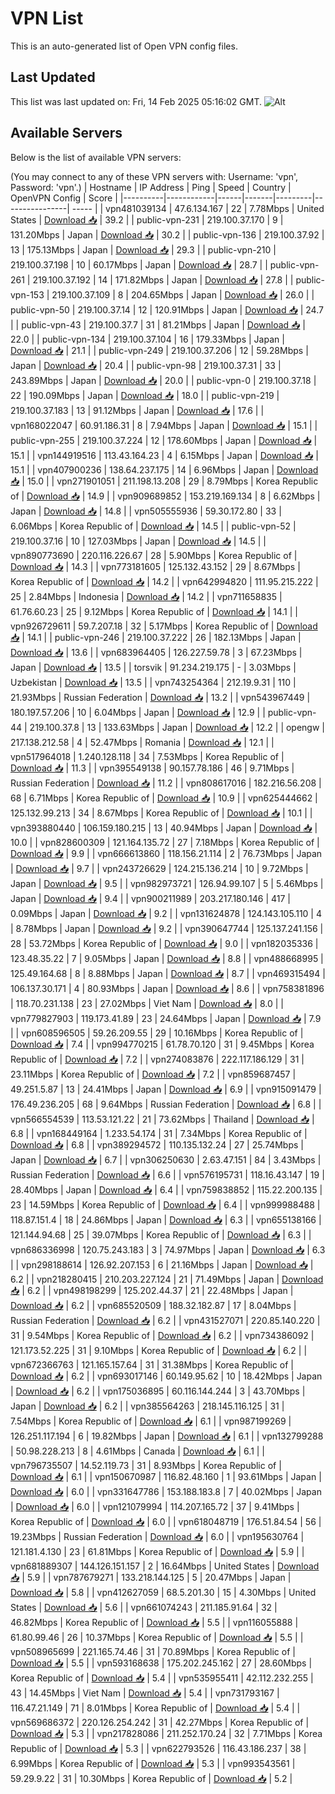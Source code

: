 # VPN List

This is an auto-generated list of Open VPN config files.

## Last Updated

This list was last updated on: Fri, 14 Feb 2025 05:16:02 GMT.
![Alt](https://repobeats.axiom.co/api/embed/186b98318ef1479477931607c1ad7d823f12451f.svg "Repobeats analytics image")

## Available Servers

Below is the list of available VPN servers:

(You may connect to any of these VPN servers with: Username: 'vpn', Password: 'vpn'.)
| Hostname | IP Address | Ping | Speed | Country | OpenVPN Config | Score |
|----------|------------|------|-------|---------|----------------| ----- |
| vpn481039134 | 47.6.134.167 | 22 | 7.78Mbps | United States | [Download 📥](./configs/server_0_US.ovpn) | 39.2 |
| public-vpn-231 | 219.100.37.170 | 9 | 131.20Mbps | Japan | [Download 📥](./configs/server_1_JP.ovpn) | 30.2 |
| public-vpn-136 | 219.100.37.92 | 13 | 175.13Mbps | Japan | [Download 📥](./configs/server_2_JP.ovpn) | 29.3 |
| public-vpn-210 | 219.100.37.198 | 10 | 60.17Mbps | Japan | [Download 📥](./configs/server_3_JP.ovpn) | 28.7 |
| public-vpn-261 | 219.100.37.192 | 14 | 171.82Mbps | Japan | [Download 📥](./configs/server_4_JP.ovpn) | 27.8 |
| public-vpn-153 | 219.100.37.109 | 8 | 204.65Mbps | Japan | [Download 📥](./configs/server_5_JP.ovpn) | 26.0 |
| public-vpn-50 | 219.100.37.14 | 12 | 120.91Mbps | Japan | [Download 📥](./configs/server_6_JP.ovpn) | 24.7 |
| public-vpn-43 | 219.100.37.7 | 31 | 81.21Mbps | Japan | [Download 📥](./configs/server_7_JP.ovpn) | 22.0 |
| public-vpn-134 | 219.100.37.104 | 16 | 179.33Mbps | Japan | [Download 📥](./configs/server_8_JP.ovpn) | 21.1 |
| public-vpn-249 | 219.100.37.206 | 12 | 59.28Mbps | Japan | [Download 📥](./configs/server_9_JP.ovpn) | 20.4 |
| public-vpn-98 | 219.100.37.31 | 33 | 243.89Mbps | Japan | [Download 📥](./configs/server_10_JP.ovpn) | 20.0 |
| public-vpn-0 | 219.100.37.18 | 22 | 190.09Mbps | Japan | [Download 📥](./configs/server_11_JP.ovpn) | 18.0 |
| public-vpn-219 | 219.100.37.183 | 13 | 91.12Mbps | Japan | [Download 📥](./configs/server_12_JP.ovpn) | 17.6 |
| vpn168022047 | 60.91.186.31 | 8 | 7.94Mbps | Japan | [Download 📥](./configs/server_13_JP.ovpn) | 15.1 |
| public-vpn-255 | 219.100.37.224 | 12 | 178.60Mbps | Japan | [Download 📥](./configs/server_14_JP.ovpn) | 15.1 |
| vpn144919516 | 113.43.164.23 | 4 | 6.15Mbps | Japan | [Download 📥](./configs/server_15_JP.ovpn) | 15.1 |
| vpn407900236 | 138.64.237.175 | 14 | 6.96Mbps | Japan | [Download 📥](./configs/server_16_JP.ovpn) | 15.0 |
| vpn271901051 | 211.198.13.208 | 29 | 8.79Mbps | Korea Republic of | [Download 📥](./configs/server_17_KR.ovpn) | 14.9 |
| vpn909689852 | 153.219.169.134 | 8 | 6.62Mbps | Japan | [Download 📥](./configs/server_18_JP.ovpn) | 14.8 |
| vpn505555936 | 59.30.172.80 | 33 | 6.06Mbps | Korea Republic of | [Download 📥](./configs/server_19_KR.ovpn) | 14.5 |
| public-vpn-52 | 219.100.37.16 | 10 | 127.03Mbps | Japan | [Download 📥](./configs/server_20_JP.ovpn) | 14.5 |
| vpn890773690 | 220.116.226.67 | 28 | 5.90Mbps | Korea Republic of | [Download 📥](./configs/server_21_KR.ovpn) | 14.3 |
| vpn773181605 | 125.132.43.152 | 29 | 8.67Mbps | Korea Republic of | [Download 📥](./configs/server_22_KR.ovpn) | 14.2 |
| vpn642994820 | 111.95.215.222 | 25 | 2.84Mbps | Indonesia | [Download 📥](./configs/server_23_ID.ovpn) | 14.2 |
| vpn711658835 | 61.76.60.23 | 25 | 9.12Mbps | Korea Republic of | [Download 📥](./configs/server_24_KR.ovpn) | 14.1 |
| vpn926729611 | 59.7.207.18 | 32 | 5.17Mbps | Korea Republic of | [Download 📥](./configs/server_25_KR.ovpn) | 14.1 |
| public-vpn-246 | 219.100.37.222 | 26 | 182.13Mbps | Japan | [Download 📥](./configs/server_26_JP.ovpn) | 13.6 |
| vpn683964405 | 126.227.59.78 | 3 | 67.23Mbps | Japan | [Download 📥](./configs/server_27_JP.ovpn) | 13.5 |
| torsvik | 91.234.219.175 | - | 3.03Mbps | Uzbekistan | [Download 📥](./configs/server_28_UZ.ovpn) | 13.5 |
| vpn743254364 | 212.19.9.31 | 110 | 21.93Mbps | Russian Federation | [Download 📥](./configs/server_29_RU.ovpn) | 13.2 |
| vpn543967449 | 180.197.57.206 | 10 | 6.04Mbps | Japan | [Download 📥](./configs/server_30_JP.ovpn) | 12.9 |
| public-vpn-44 | 219.100.37.8 | 13 | 133.63Mbps | Japan | [Download 📥](./configs/server_31_JP.ovpn) | 12.2 |
| opengw | 217.138.212.58 | 4 | 52.47Mbps | Romania | [Download 📥](./configs/server_32_RO.ovpn) | 12.1 |
| vpn517964018 | 1.240.128.118 | 34 | 7.53Mbps | Korea Republic of | [Download 📥](./configs/server_33_KR.ovpn) | 11.3 |
| vpn395549138 | 90.157.78.186 | 46 | 9.71Mbps | Russian Federation | [Download 📥](./configs/server_34_RU.ovpn) | 11.2 |
| vpn808617016 | 182.216.56.208 | 68 | 6.71Mbps | Korea Republic of | [Download 📥](./configs/server_35_KR.ovpn) | 10.9 |
| vpn625444662 | 125.132.99.213 | 34 | 8.67Mbps | Korea Republic of | [Download 📥](./configs/server_36_KR.ovpn) | 10.1 |
| vpn393880440 | 106.159.180.215 | 13 | 40.94Mbps | Japan | [Download 📥](./configs/server_37_JP.ovpn) | 10.0 |
| vpn828600309 | 121.164.135.72 | 27 | 7.18Mbps | Korea Republic of | [Download 📥](./configs/server_38_KR.ovpn) | 9.9 |
| vpn666613860 | 118.156.21.114 | 2 | 76.73Mbps | Japan | [Download 📥](./configs/server_39_JP.ovpn) | 9.7 |
| vpn243726629 | 124.215.136.214 | 10 | 9.72Mbps | Japan | [Download 📥](./configs/server_40_JP.ovpn) | 9.5 |
| vpn982973721 | 126.94.99.107 | 5 | 5.46Mbps | Japan | [Download 📥](./configs/server_41_JP.ovpn) | 9.4 |
| vpn900211989 | 203.217.180.146 | 417 | 0.09Mbps | Japan | [Download 📥](./configs/server_42_JP.ovpn) | 9.2 |
| vpn131624878 | 124.143.105.110 | 4 | 8.78Mbps | Japan | [Download 📥](./configs/server_43_JP.ovpn) | 9.2 |
| vpn390647744 | 125.137.241.156 | 28 | 53.72Mbps | Korea Republic of | [Download 📥](./configs/server_44_KR.ovpn) | 9.0 |
| vpn182035336 | 123.48.35.22 | 7 | 9.05Mbps | Japan | [Download 📥](./configs/server_45_JP.ovpn) | 8.8 |
| vpn488668995 | 125.49.164.68 | 8 | 8.88Mbps | Japan | [Download 📥](./configs/server_46_JP.ovpn) | 8.7 |
| vpn469315494 | 106.137.30.171 | 4 | 80.93Mbps | Japan | [Download 📥](./configs/server_47_JP.ovpn) | 8.6 |
| vpn758381896 | 118.70.231.138 | 23 | 27.02Mbps | Viet Nam | [Download 📥](./configs/server_48_VN.ovpn) | 8.0 |
| vpn779827903 | 119.173.41.89 | 23 | 24.64Mbps | Japan | [Download 📥](./configs/server_49_JP.ovpn) | 7.9 |
| vpn608596505 | 59.26.209.55 | 29 | 10.16Mbps | Korea Republic of | [Download 📥](./configs/server_50_KR.ovpn) | 7.4 |
| vpn994770215 | 61.78.70.120 | 31 | 9.45Mbps | Korea Republic of | [Download 📥](./configs/server_51_KR.ovpn) | 7.2 |
| vpn274083876 | 222.117.186.129 | 31 | 23.11Mbps | Korea Republic of | [Download 📥](./configs/server_52_KR.ovpn) | 7.2 |
| vpn859687457 | 49.251.5.87 | 13 | 24.41Mbps | Japan | [Download 📥](./configs/server_53_JP.ovpn) | 6.9 |
| vpn915091479 | 176.49.236.205 | 68 | 9.64Mbps | Russian Federation | [Download 📥](./configs/server_54_RU.ovpn) | 6.8 |
| vpn566554539 | 113.53.121.22 | 21 | 73.62Mbps | Thailand | [Download 📥](./configs/server_55_TH.ovpn) | 6.8 |
| vpn168449164 | 1.233.54.174 | 31 | 7.34Mbps | Korea Republic of | [Download 📥](./configs/server_56_KR.ovpn) | 6.8 |
| vpn389294572 | 110.135.132.24 | 27 | 25.74Mbps | Japan | [Download 📥](./configs/server_57_JP.ovpn) | 6.7 |
| vpn306250630 | 2.63.47.151 | 84 | 3.43Mbps | Russian Federation | [Download 📥](./configs/server_58_RU.ovpn) | 6.6 |
| vpn576195731 | 118.16.43.147 | 19 | 28.40Mbps | Japan | [Download 📥](./configs/server_59_JP.ovpn) | 6.4 |
| vpn759838852 | 115.22.200.135 | 23 | 14.59Mbps | Korea Republic of | [Download 📥](./configs/server_60_KR.ovpn) | 6.4 |
| vpn999988488 | 118.87.151.4 | 18 | 24.86Mbps | Japan | [Download 📥](./configs/server_61_JP.ovpn) | 6.3 |
| vpn655138166 | 121.144.94.68 | 25 | 39.07Mbps | Korea Republic of | [Download 📥](./configs/server_62_KR.ovpn) | 6.3 |
| vpn686336998 | 120.75.243.183 | 3 | 74.97Mbps | Japan | [Download 📥](./configs/server_63_JP.ovpn) | 6.3 |
| vpn298188614 | 126.92.207.153 | 6 | 21.16Mbps | Japan | [Download 📥](./configs/server_64_JP.ovpn) | 6.2 |
| vpn218280415 | 210.203.227.124 | 21 | 71.49Mbps | Japan | [Download 📥](./configs/server_65_JP.ovpn) | 6.2 |
| vpn498198299 | 125.202.44.37 | 21 | 22.48Mbps | Japan | [Download 📥](./configs/server_66_JP.ovpn) | 6.2 |
| vpn685520509 | 188.32.182.87 | 17 | 8.04Mbps | Russian Federation | [Download 📥](./configs/server_67_RU.ovpn) | 6.2 |
| vpn431527071 | 220.85.140.220 | 31 | 9.54Mbps | Korea Republic of | [Download 📥](./configs/server_68_KR.ovpn) | 6.2 |
| vpn734386092 | 121.173.52.225 | 31 | 9.10Mbps | Korea Republic of | [Download 📥](./configs/server_69_KR.ovpn) | 6.2 |
| vpn672366763 | 121.165.157.64 | 31 | 31.38Mbps | Korea Republic of | [Download 📥](./configs/server_70_KR.ovpn) | 6.2 |
| vpn693017146 | 60.149.95.62 | 10 | 18.42Mbps | Japan | [Download 📥](./configs/server_71_JP.ovpn) | 6.2 |
| vpn175036895 | 60.116.144.244 | 3 | 43.70Mbps | Japan | [Download 📥](./configs/server_72_JP.ovpn) | 6.2 |
| vpn385564263 | 218.145.116.125 | 31 | 7.54Mbps | Korea Republic of | [Download 📥](./configs/server_73_KR.ovpn) | 6.1 |
| vpn987199269 | 126.251.117.194 | 6 | 19.82Mbps | Japan | [Download 📥](./configs/server_74_JP.ovpn) | 6.1 |
| vpn132799288 | 50.98.228.213 | 8 | 4.61Mbps | Canada | [Download 📥](./configs/server_75_CA.ovpn) | 6.1 |
| vpn796735507 | 14.52.119.73 | 31 | 8.93Mbps | Korea Republic of | [Download 📥](./configs/server_76_KR.ovpn) | 6.1 |
| vpn150670987 | 116.82.48.160 | 1 | 93.61Mbps | Japan | [Download 📥](./configs/server_77_JP.ovpn) | 6.0 |
| vpn331647786 | 153.188.183.8 | 7 | 40.02Mbps | Japan | [Download 📥](./configs/server_78_JP.ovpn) | 6.0 |
| vpn121079994 | 114.207.165.72 | 37 | 9.41Mbps | Korea Republic of | [Download 📥](./configs/server_79_KR.ovpn) | 6.0 |
| vpn618048719 | 176.51.84.54 | 56 | 19.23Mbps | Russian Federation | [Download 📥](./configs/server_80_RU.ovpn) | 6.0 |
| vpn195630764 | 121.181.4.130 | 23 | 61.81Mbps | Korea Republic of | [Download 📥](./configs/server_81_KR.ovpn) | 5.9 |
| vpn681889307 | 144.126.151.157 | 2 | 16.64Mbps | United States | [Download 📥](./configs/server_82_US.ovpn) | 5.9 |
| vpn787679271 | 133.218.144.125 | 5 | 20.47Mbps | Japan | [Download 📥](./configs/server_83_JP.ovpn) | 5.8 |
| vpn412627059 | 68.5.201.30 | 15 | 4.30Mbps | United States | [Download 📥](./configs/server_84_US.ovpn) | 5.6 |
| vpn661074243 | 211.185.91.64 | 32 | 46.82Mbps | Korea Republic of | [Download 📥](./configs/server_85_KR.ovpn) | 5.5 |
| vpn116055888 | 61.80.99.46 | 26 | 10.37Mbps | Korea Republic of | [Download 📥](./configs/server_86_KR.ovpn) | 5.5 |
| vpn508965699 | 221.165.74.46 | 31 | 70.89Mbps | Korea Republic of | [Download 📥](./configs/server_87_KR.ovpn) | 5.5 |
| vpn593168638 | 175.202.245.162 | 27 | 28.60Mbps | Korea Republic of | [Download 📥](./configs/server_88_KR.ovpn) | 5.4 |
| vpn535955411 | 42.112.232.255 | 43 | 14.45Mbps | Viet Nam | [Download 📥](./configs/server_89_VN.ovpn) | 5.4 |
| vpn731793167 | 116.47.21.149 | 71 | 8.01Mbps | Korea Republic of | [Download 📥](./configs/server_90_KR.ovpn) | 5.4 |
| vpn569686372 | 220.126.254.242 | 31 | 42.27Mbps | Korea Republic of | [Download 📥](./configs/server_91_KR.ovpn) | 5.3 |
| vpn217828086 | 211.252.170.24 | 32 | 7.71Mbps | Korea Republic of | [Download 📥](./configs/server_92_KR.ovpn) | 5.3 |
| vpn622793526 | 116.43.186.237 | 38 | 6.99Mbps | Korea Republic of | [Download 📥](./configs/server_93_KR.ovpn) | 5.3 |
| vpn993543561 | 59.29.9.22 | 31 | 10.30Mbps | Korea Republic of | [Download 📥](./configs/server_94_KR.ovpn) | 5.2 |
